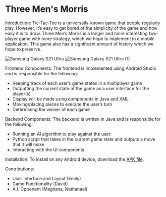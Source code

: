 # Three Men's Morris

Introduction: Tic-Tac-Toe is a universally-known game that people regularly play. However, it’s easy to get bored of the simplicity of the game and how easy it is to draw. Three Men’s Morris is a longer and more interesting two-player game with more strategy, which we hope to implement in a mobile application. This game also has a significant amount of history which we hope to preserve.

![Samsung Galaxy S21 Ultra](https://user-images.githubusercontent.com/69011770/236555375-b4fc745b-0f9b-43c5-93d3-e0f5a5b5acd2.png)
![Samsung Galaxy S21 Ultra (1)](https://user-images.githubusercontent.com/69011770/236555395-e2475007-5be3-49ef-a9c4-fa18fde257ea.png)

Frontend Components: The frontend is implemented using Android Studio and is responsible for the following:
- Keeping track of each user’s game states in a multiplayer game
- Outputting the current state of the game as a user interface for the player(s)
- Display will be made using components in Java and XML
- Moving/placing pieces to execute the user’s turn
- Determining the winner of each game

Backend Components: The backend is written in Java and is responsible for the following:
- Running an AI algorithm to play against the user:
- Python script that takes in the current game state and outputs a move that it will make
- Interacting with the UI components

Installation: To install on any Android device, download the [APK file](https://drive.google.com/file/d/1Q9wAaApMq9kEAXZfEe417f6GID_Gt0FN/view?usp=share_link).


Contributions:
- User Interface and Layout (Emily)
- Game Functionality (David)
- A.I. Opponent (Meghana, Nathanael)
